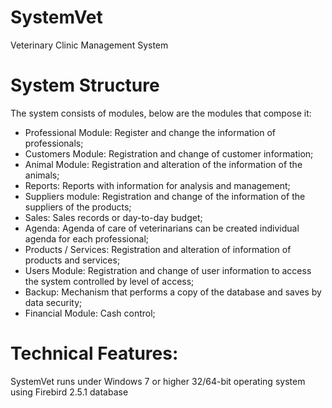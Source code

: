 # SystemVet
Veterinary Clinic Management System

# System Structure
The system consists of modules, below are the modules that compose it:

- Professional Module: Register and change the information of professionals;
- Customers Module: Registration and change of customer information;
- Animal Module: Registration and alteration of the information of the animals;
- Reports: Reports with information for analysis and management;
- Suppliers module: Registration and change of the information of the suppliers of the products;
- Sales: Sales records or day-to-day budget;
- Agenda: Agenda of care of veterinarians can be created individual agenda for each professional;
- Products / Services: Registration and alteration of information of products and services;
- Users Module: Registration and change of user information to access the system controlled by level of access;
- Backup: Mechanism that performs a copy of the database and saves by data security;
- Financial Module: Cash control;

# Technical Features:
SystemVet runs under Windows 7 or higher 32/64-bit operating system using Firebird 2.5.1 database
